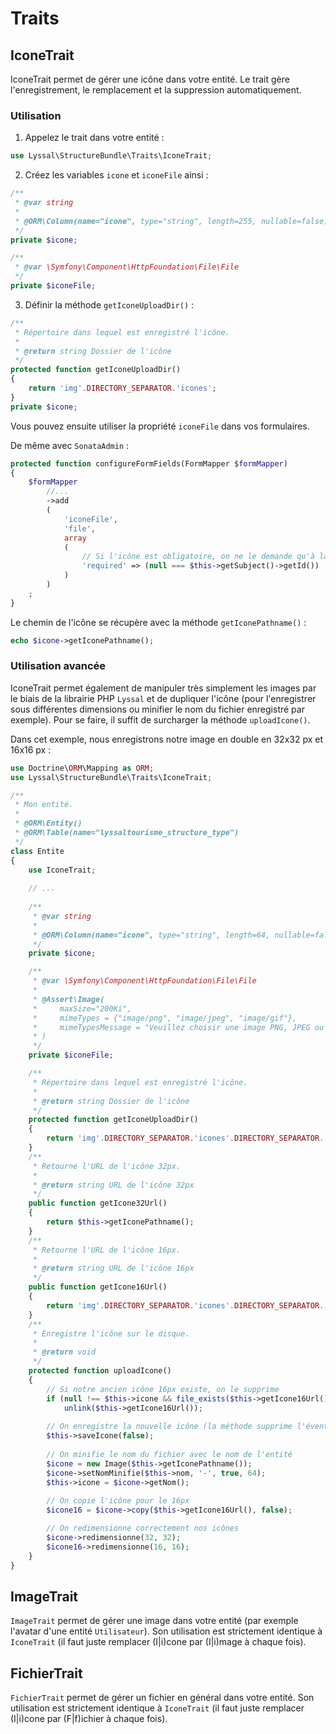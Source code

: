 # Traits

## IconeTrait

IconeTrait permet de gérer une icône dans votre entité. Le trait gère l'enregistrement, le remplacement et la suppression automatiquement.

### Utilisation

1. Appelez le trait dans votre entité :
```php
use Lyssal\StructureBundle\Traits\IconeTrait;
```
2. Créez les variables `icone` et `iconeFile` ainsi :
```php
/**
 * @var string
 * 
 * @ORM\Column(name="icone", type="string", length=255, nullable=false)
 */
private $icone;

/**
 * @var \Symfony\Component\HttpFoundation\File\File
 */
private $iconeFile;
```
3. Définir la méthode `getIconeUploadDir()` :
```php
/**
 * Répertoire dans lequel est enregistré l'icône.
 * 
 * @return string Dossier de l'icône
 */
protected function getIconeUploadDir()
{
    return 'img'.DIRECTORY_SEPARATOR.'icones';
}
private $icone;
```

Vous pouvez ensuite utiliser la propriété `iconeFile` dans vos formulaires.

De même avec `SonataAdmin` :
```php
protected function configureFormFields(FormMapper $formMapper)
{
    $formMapper
        //...
        ->add
        (
            'iconeFile',
            'file',
            array
            (
                // Si l'icône est obligatoire, on ne le demande qu'à la création de l'entité
                'required' => (null === $this->getSubject()->getId())
            )
        )
    ;
}
```

Le chemin de l'icône se récupère avec la méthode `getIconePathname()` :
```php
echo $icone->getIconePathname();
```


### Utilisation avancée

IconeTrait permet également de manipuler très simplement les images par le biais de la librairie PHP `Lyssal` et de dupliquer l'icône (pour l'enregistrer sous différentes dimensions ou minifier le nom du fichier enregistré par exemple).
Pour se faire, il suffit de surcharger la méthode `uploadIcone()`.

Dans cet exemple, nous enregistrons notre image en double en 32x32 px et 16x16 px :

```php
use Doctrine\ORM\Mapping as ORM;
use Lyssal\StructureBundle\Traits\IconeTrait;

/**
 * Mon entité.
 * 
 * @ORM\Entity()
 * @ORM\Table(name="lyssaltourisme_structure_type")
 */
class Entite
{
    use IconeTrait;
    
    // ...
    
    /**
     * @var string
     * 
     * @ORM\Column(name="icone", type="string", length=64, nullable=false)
     */
    private $icone;

    /**
     * @var \Symfony\Component\HttpFoundation\File\File
     *
     * @Assert\Image(
     *     maxSize="200Ki",
     *     mimeTypes = {"image/png", "image/jpeg", "image/gif"},
     *     mimeTypesMessage = "Veuillez choisir une image PNG, JPEG ou GIF."
     * )
     */
    private $iconeFile;

    /**
     * Répertoire dans lequel est enregistré l'icône.
     * 
     * @return string Dossier de l'icône
     */
    protected function getIconeUploadDir()
    {
        return 'img'.DIRECTORY_SEPARATOR.'icones'.DIRECTORY_SEPARATOR.'32';
    }
    /**
     * Retourne l'URL de l'icône 32px.
     * 
     * @return string URL de l'icône 32px
     */
    public function getIcone32Url()
    {
        return $this->getIconePathname();
    }
    /**
     * Retourne l'URL de l'icône 16px.
     * 
     * @return string URL de l'icône 16px
     */
    public function getIcone16Url()
    {
        return 'img'.DIRECTORY_SEPARATOR.'icones'.DIRECTORY_SEPARATOR.'16'.DIRECTORY_SEPARATOR.$this->icone;
    }
    /**
     * Enregistre l'icône sur le disque.
     *
     * @return void
     */
    protected function uploadIcone()
    {
        // Si notre ancien icône 16px existe, on le supprime
        if (null !== $this->icone && file_exists($this->getIcone16Url()))
            unlink($this->getIcone16Url());
            
        // On enregistre la nouvelle icône (la méthode supprime l'éventuelle ancienne icône)
        $this->saveIcone(false);
        
        // On minifie le nom du fichier avec le nom de l'entité
        $icone = new Image($this->getIconePathname());
        $icone->setNomMinifie($this->nom, '-', true, 64);
        $this->icone = $icone->getNom();
        
        // On copie l'icône pour le 16px
        $icone16 = $icone->copy($this->getIcone16Url(), false);

        // On redimensionne correctement nos icônes
        $icone->redimensionne(32, 32);
        $icone16->redimensionne(16, 16);
    }
}
```

## ImageTrait

`ImageTrait` permet de gérer une image dans votre entité (par exemple l'avatar d'une entité `Utilisateur`). Son utilisation est strictement identique à `IconeTrait` (il faut juste remplacer (I|i)cone par (I|i)mage à chaque fois).


## FichierTrait

`FichierTrait` permet de gérer un fichier en général dans votre entité. Son utilisation est strictement identique à `IconeTrait` (il faut juste remplacer (I|i)cone par (F|f)ichier à chaque fois).
